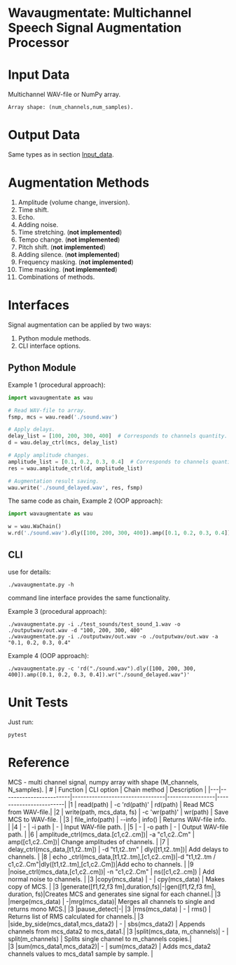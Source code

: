 # **Wavaugmentate**:  Multichannel Speech Signal Augmentation Processor

# Input Data

Multichannel WAV-file or NumPy array.
```
Array shape: (num_channels,num_samples).
```
# Output Data
Same types as in section [Input_data](#Input_data).

# Augmentation Methods 
1. Amplitude (volume change, inversion).
2. Time shift.
3. Echo.
4. Adding noise.
6. Time stretching. (**not implemented**)
7. Tempo change. (**not implemented**)
8. ​​Pitch shift. (**not implemented**)
9. Adding silence. (**not implemented**)
10. Frequency masking. (**not implemented**)
11. Time masking. (**not implemented**)
12. Combinations of methods.

# Interfaces
Signal augmentation can be applied by two ways:
1. Python module methods.
2. CLI interface options.

## Python Module

Example 1 (procedural approach):
```Python
import wavaugmentate as wau

# Read WAV-file to array.
fsmp, mcs = wau.read('./sound.wav')

# Apply delays.
delay_list = [100, 200, 300, 400]  # Corresponds to channels quantity. 
d = wau.delay_ctrl(mcs, delay_list)

# Apply amplitude changes.
amplitude_list = [0.1, 0.2, 0.3, 0.4]  # Corresponds to channels quantity. 
res = wau.amplitude_ctrl(d, amplitude_list)

# Augmentation result saving.
wau.write('./sound_delayed.wav', res, fsmp)
```
The same code as chain, Example 2 (OOP approach):

```Python
import wavaugmentate as wau

w = wau.WaChain()
w.rd('./sound.wav').dly([100, 200, 300, 400]).amp([0.1, 0.2, 0.3, 0.4]).wr('./sound_delayed.wav')
```
## CLI

use for details:
```
./wavaugmentate.py -h
```

command line interface  provides the same functionality.

Example 3 (procedural approach):
```shell
./wavaugmentate.py -i ./test_sounds/test_sound_1.wav -o ./outputwav/out.wav -d "100, 200, 300, 400"
./wavaugmentate.py -i ./outputwav/out.wav -o ./outputwav/out.wav -a "0.1, 0.2, 0.3, 0.4"

```

Example 4 (OOP approach):
```shell
./wavaugmentate.py -c 'rd("./sound.wav").dly([100, 200, 300, 400]).amp([0.1, 0.2, 0.3, 0.4]).wr("./sound_delayed.wav")'

```

# Unit Tests

Just run:
```shell
pytest
```

# Reference
MCS - multi channel signal, numpy array with shape (M_channels, N_samples).
| # |        Function        |            CLI option           |  Chain method   |     Description     |
|---|------------------------|---------------------------------|-----------------|------------------------|
|1  | read(path)             | -c 'rd(path)'              | rd(path)        | Read MCS from WAV-file.|
|2  | write(path, mcs_data, fs)  | -c 'wr(path)'              | wr(path)        | Save MCS to WAV-file.  |
|3  | file_info(path)        | --info                     | info()          | Returns WAV-file info. |
|4  |        -               | -i path                    |  -              | Input WAV-file path.   |
|5  |        -               | -o path                    |  -              | Output WAV-file path.  |
|6  | amplitude_ctrl(mcs_data.[c1,c2..cm])| -a "c1,c2..Cm"             | amp([c1,c2..Cm])| Change amplitudes of channels. |
|7  | delay_ctrl(mcs_data,[t1,t2..tm])    | -d "t1,t2..tm"             | dly([t1,t2..tm])| Add delays to channels.        |
|8  | echo _ctrl(mcs_data,[t1,t2..tm],[c1,c2..cm])|-d "t1,t2..tm / c1,c2..Cm"|dly([t1,t2..tm],[c1,c2..Cm])|Add echo to channels. |
|9  |noise_ctrl(mcs_data,[c1,c2..cm])| -n "c1,c2..Cm"             | ns([c1,c2..cm]) | Add normal noise to channels. | 
|3  |copy(mcs_data)         | -                          | cpy(mcs_data)   | Makes copy of MCS. |
|3  |generate([f1,f2,f3 fm],duration,fs)|-|gen([f1,f2,f3 fm], duration, fs)|Creates MCS and generates sine signal for each channel.|
|3  |merge(mcs_data) | -|mrg(mcs_data)| Merges all channels to single and returns  mono MCS.|
|3  |pause_detect|-|
|3  |rms(mcs_data) | - | rms() | Returns list of RMS calculated for channels.|
|3  |side_by_side(mcs_data1,mcs_data2) | - | sbs(mcs_data2) | Appends channels from mcs_data2 to mcs_data1.| 
|3  |split(mcs_data, m_channels)| - | split(m_channels) | Splits single channel to m_channels copies.|  
|3  |sum(mcs_data1,mcs_data2)| - | sum(mcs_data2) | Adds mcs_data2 channels values to mcs_data1 sample by sample. |  

